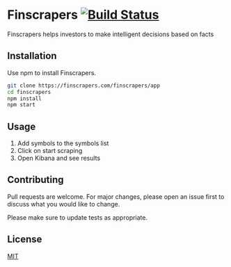 # Finscrapers [![Build Status](https://travis-ci.org/finscrapers/app2.svg?branch=master)](https://travis-ci.org/finscrapers/app2)

Finscrapers helps investors to make intelligent decisions based on facts

## Installation

Use npm to install Finscrapers.

```bash
git clone https://finscrapers.com/finscrapers/app
cd finscrapers
npm install
npm start
```

## Usage

1. Add symbols to the symbols list
2. Click on start scraping
3. Open Kibana and see results

## Contributing
Pull requests are welcome. For major changes, please open an issue first to discuss what you would like to change.

Please make sure to update tests as appropriate.

## License
[MIT](https://choosealicense.com/licenses/mit/)